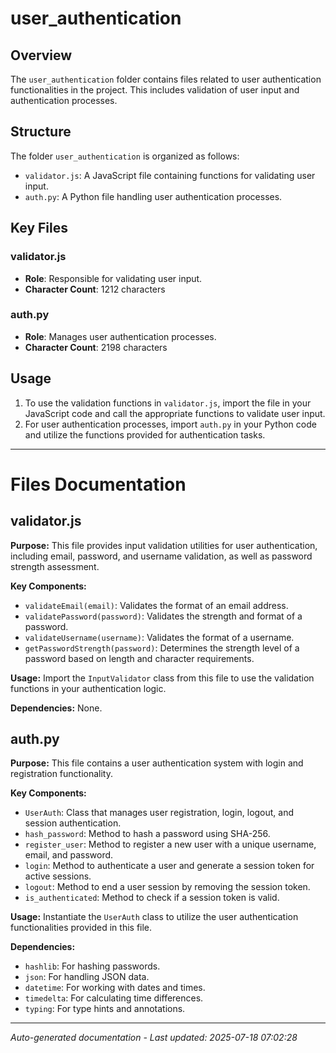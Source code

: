 # user_authentication

## Overview
The `user_authentication` folder contains files related to user authentication functionalities in the project. This includes validation of user input and authentication processes.

## Structure
The folder `user_authentication` is organized as follows:
- `validator.js`: A JavaScript file containing functions for validating user input.
- `auth.py`: A Python file handling user authentication processes.

## Key Files
### validator.js
- **Role**: Responsible for validating user input.
- **Character Count**: 1212 characters

### auth.py
- **Role**: Manages user authentication processes.
- **Character Count**: 2198 characters

## Usage
1. To use the validation functions in `validator.js`, import the file in your JavaScript code and call the appropriate functions to validate user input.
2. For user authentication processes, import `auth.py` in your Python code and utilize the functions provided for authentication tasks.

---

# Files Documentation

## validator.js

**Purpose:** This file provides input validation utilities for user authentication, including email, password, and username validation, as well as password strength assessment.

**Key Components:**
- `validateEmail(email)`: Validates the format of an email address.
- `validatePassword(password)`: Validates the strength and format of a password.
- `validateUsername(username)`: Validates the format of a username.
- `getPasswordStrength(password)`: Determines the strength level of a password based on length and character requirements.

**Usage:** Import the `InputValidator` class from this file to use the validation functions in your authentication logic.

**Dependencies:** None.

## auth.py

**Purpose:** This file contains a user authentication system with login and registration functionality.

**Key Components:**
- `UserAuth`: Class that manages user registration, login, logout, and session authentication.
- `hash_password`: Method to hash a password using SHA-256.
- `register_user`: Method to register a new user with a unique username, email, and password.
- `login`: Method to authenticate a user and generate a session token for active sessions.
- `logout`: Method to end a user session by removing the session token.
- `is_authenticated`: Method to check if a session token is valid.

**Usage:** Instantiate the `UserAuth` class to utilize the user authentication functionalities provided in this file.

**Dependencies:**
- `hashlib`: For hashing passwords.
- `json`: For handling JSON data.
- `datetime`: For working with dates and times.
- `timedelta`: For calculating time differences.
- `typing`: For type hints and annotations.

---
*Auto-generated documentation - Last updated: 2025-07-18 07:02:28*
